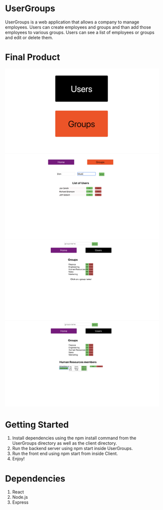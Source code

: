 # UserGroups

UserGroups is a web application that allows a company to manage employees.  Users can create employees and groups and than add those employees to various groups. Users can see a list of employees or groups and edit or delete them.

# Final Product
![Landing Page](/images/LandingPage.png)
![Users Page](/images/UsersPage.png)
![Groups Page](/images/GroupsPage.png)
![Add Members](/images/AddMembers.png)

# Getting Started
1. Install dependencies using the npm install command from the UserGroups directory as well as the client directory.
2. Run the backend server using npm start inside UserGroups.
3. Run the front end using npm start from inside Client.
4. Enjoy!

# Dependencies
1. React
2. Node.js
3. Express

